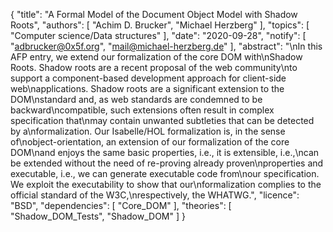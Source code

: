 {
    "title": "A Formal Model of the Document Object Model with Shadow Roots",
    "authors": [
        "Achim D. Brucker",
        "Michael Herzberg"
    ],
    "topics": [
        "Computer science/Data structures"
    ],
    "date": "2020-09-28",
    "notify": [
        "adbrucker@0x5f.org",
        "mail@michael-herzberg.de"
    ],
    "abstract": "\nIn this AFP entry, we extend our formalization of the core DOM with\nShadow Roots. Shadow roots are a recent proposal of the web community\nto support a component-based development approach for client-side web\napplications.  Shadow roots are a significant extension to the DOM\nstandard and, as web standards are condemned to be backward\ncompatible, such extensions often result in complex specification that\nmay contain unwanted subtleties that can be detected by a\nformalization.  Our Isabelle/HOL formalization is, in the sense of\nobject-orientation, an extension of our formalization of the core DOM\nand enjoys the same basic properties, i.e., it is extensible, i.e.,\ncan be extended without the need of re-proving already proven\nproperties and executable, i.e., we can generate executable code from\nour specification. We exploit the executability to show that our\nformalization complies to the official standard of the W3C,\nrespectively, the WHATWG.",
    "licence": "BSD",
    "dependencies": [
        "Core_DOM"
    ],
    "theories": [
        "Shadow_DOM_Tests",
        "Shadow_DOM"
    ]
}